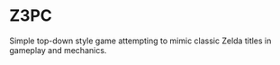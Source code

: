 # Z3PC
Simple top-down style game attempting to mimic classic Zelda titles in gameplay and mechanics.
